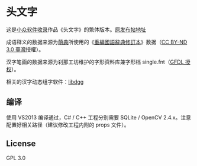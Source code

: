 # 头文字
这是[小众软件收录](http://www.appinn.com/twz/)作品《头文字》的繁体版本。[原发布帖地址](https://meta.appinn.com/t/tou-wen-zi-yong-she-xiang-tou-xie-zi-huan-jie-jing-bu-pi-lao-15-slash-02-slash-14geng-xin/473)

成语释义的数据来源为[萌典](https://www.moedict.tw/about.html)所使用的《[重編國語辭典修訂本](https://github.com/g0v/moedict-data)》数据（[CC BY-ND 3.0 臺灣](http://resources.publicense.moe.edu.tw/dict_reviseddict_download.html)授權）。

汉字笔画的数据来源为刹那工坊维护的字形资料库兼字形档 single.fnt（[GFDL 授权](http://magicdesign.blogspot.com/2008/05/blog-post_19.html)）。

相关的汉字动态组字软件：[libdgg](https://github.com/MGdesigner/libdgg/) 

## 编译

使用 VS2013 编译通过，C# / C++ 工程分别需要 SQLite / OpenCV 2.4.x。注意配置好相关路径（建议修改工程内附的 props 文件）。

## License
GPL 3.0
